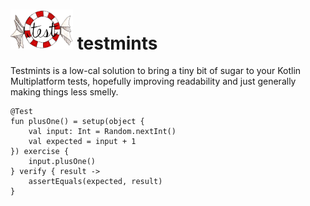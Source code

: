 # <img src="test-mint-2.png" alt="Logo" width="100"> testmints

Testmints is a low-cal solution to bring a tiny bit of sugar to your Kotlin Multiplatform tests, hopefully improving readability and just generally making things less smelly.

    @Test
    fun plusOne() = setup(object {
        val input: Int = Random.nextInt()
        val expected = input + 1
    }) exercise {
        input.plusOne()
    } verify { result ->
        assertEquals(expected, result)
    }
